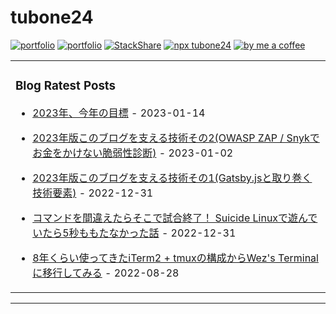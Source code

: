 # tubone24

[![portfolio](https://img.shields.io/badge/portfolio-tubone24-brightgreen)](https://portfolio.tubone-project24.xyz/)
[![portfolio](https://img.shields.io/badge/blog-tuboneBOYAKI-pink)](https://blog.tubone-project24.xyz/)
[![StackShare](http://img.shields.io/badge/tech-stack-0690fa.svg?style=flat)](https://stackshare.io/tubone24/tubone24)
[![npx tubone24](https://img.shields.io/badge/npx-tubone24-red?logo=npm)](https://www.npmjs.com/package/tubone24)
[![by me a coffee](https://img.shields.io/badge/ByMeACoffee-tubone24-brightgreen?logo=Buy%20Me%20A%20Coffee)](https://www.buymeacoffee.com/tubone24)

<!-- generate_markdown_start -->

<table><tr><td valign="top" width="100%">

### Blog Ratest Posts

- [2023年、今年の目標](https://blog.tubone-project24.xyz/2023-01-15/2023年、今年の目標) - 2023-01-14

- [2023年版このブログを支える技術その2(OWASP ZAP / Snykでお金をかけない脆弱性診断)](https://blog.tubone-project24.xyz/2022/01/03/owaspzap) - 2023-01-02

- [2023年版このブログを支える技術その1(Gatsby.jsと取り巻く技術要素)](https://blog.tubone-project24.xyz/2023/01/01/this-blog) - 2022-12-31

- [コマンドを間違えたらそこで試合終了！ Suicide Linuxで遊んでいたら5秒ももたなかった話](https://blog.tubone-project24.xyz/2022/12/31/suicide-linux) - 2022-12-31

- [8年くらい使ってきたiTerm2 + tmuxの構成からWez's Terminalに移行してみる](https://blog.tubone-project24.xyz/2022/08/29/wezterm) - 2022-08-28

</td></tr></table>

<!-- generate_markdown_end -->
---

